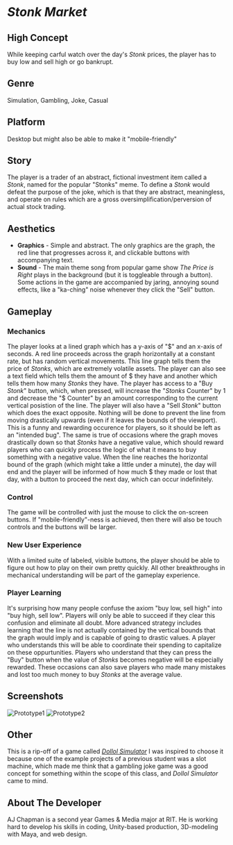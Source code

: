 # *Stonk Market*

## High Concept
While keeping carful watch over the day's *Stonk* prices, the player has to buy low and sell high or go bankrupt.

## Genre
Simulation, Gambling, Joke, Casual

## Platform
Desktop but might also be able to make it "mobile-friendly"

## Story
The player is a trader of an abstract, fictional investment item called a *Stonk*, named for the popular "Stonks" meme. To define a *Stonk* would defeat the purpose of the joke, which is that they are abstract, meaningless, and operate on rules which are a gross oversimplification/perversion of actual stock trading.

## Aesthetics
* **Graphics** - Simple and abstract. The only graphics are the graph, the red line that progresses across it, and clickable buttons with accompanying text.
* **Sound** - The main theme song from popular game show *The Price is Right* plays in the background (but it is toggleable through a button). Some actions in the game are accompanied by jaring, annoying sound effects, like a "ka-ching" noise whenever they click the "Sell" button.

## Gameplay

### Mechanics
The player looks at a lined graph which has a y-axis of "$" and an x-axis of seconds. A red line proceeds across the graph horizontally at a constant rate, but has random vertical movements. This line graph tells them the price of *Stonks*, which are extremely volatile assets. The player can also see a text field which tells them the amount of $ they have and another which tells them how many *Stonks* they have. The player has access to a "Buy *Stonk*" button, which, when pressed, will increase the "*Stonks* Counter" by 1 and decrease the "$ Counter" by an amount corresponding to the current vertical posistion of the line. The player will also have a "Sell *Stonk*" button which does the exact opposite. Nothing will be done to prevent the line from moving drastically upwards (even if it leaves the bounds of the viewport). This is a funny and rewarding occurence for players, so it should be left as an "intended bug". The same is true of occasions where the graph moves drastically down so that *Stonks* have a negative value, which should reward players who can quickly process the logic of what it means to buy something with a negative value. When the line reaches the horizontal bound of the graph (which might take a little under a minute), the day will end and the player will be informed of how much $ they made or lost that day, with a button to proceed the next day, which can occur indefinitely.

### Control
The game will be controlled with just the mouse to click the on-screen buttons. If "mobile-friendly"-ness is achieved, then there will also be touch controls and the buttons will be larger.

### New User Experience
With a limited suite of labeled, visible buttons, the player should be able to figure out how to play on their own pretty quickly. All other breakthroughs in mechanical understanding will be part of the gameplay experience.

### Player Learning
It's surprising how many people confuse the axiom "buy low, sell high" into "buy high, sell low". Players will only be able to succeed if they clear this confusion and eliminate all doubt. More advanced strategy includes learning that the line is not actually contained by the vertical bounds that the graph would imply and is capable of going to drastic values. A player who understands this will be able to coordinate their spending to capitalize on these oppurtunities. Players who understand that they can press the "Buy" button when the value of *Stonks* becomes negative will be especially rewarded. These occasions can also save players who made many mistakes and lost too much money to buy *Stonks* at the average value.

## Screenshots
![Prototype1](https://people.rit.edu/ajc7345/235/project1/media/Prototype1.png)
![Prototype2](https://people.rit.edu/ajc7345/235/project1/media/Prototype2.png)

## Other
This is a rip-off of a game called [*Dollol Simulator*](https://store.steampowered.com/app/806660/Dollal_Simulator_2018/)
I was inspired to choose it because one of the example projects of a previous student was a slot machine, which made me think that a gambling joke game was a good concept for something within the scope of this class, and *Dollol Simulator* came to mind.

## About The Developer
AJ Chapman is a second year Games & Media major at RIT. He is working hard to develop his skills in coding, Unity-based production, 3D-modeling with Maya, and web design.
